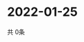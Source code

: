 # 2022-01-25
  共 0条

  <!-- BEGIN -->
  <!-- 最后更新时间Tue Jan 25 2022 00:20:32 GMT+0000 (Coordinated Universal Time) -->
  
  <!-- END -->
  
  